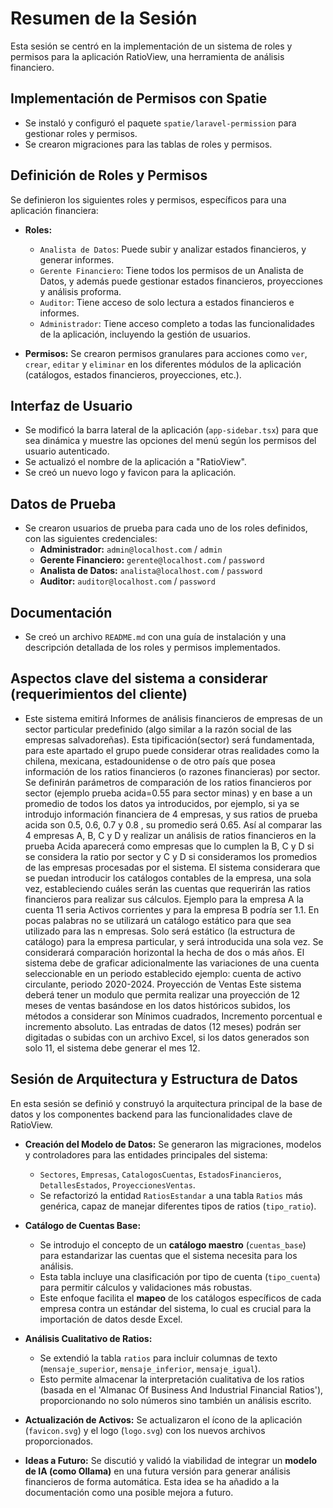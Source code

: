# Resumen de la Sesión

Esta sesión se centró en la implementación de un sistema de roles y permisos para la aplicación RatioView, una herramienta de análisis financiero.

## Implementación de Permisos con Spatie

*   Se instaló y configuró el paquete `spatie/laravel-permission` para gestionar roles y permisos.
*   Se crearon migraciones para las tablas de roles y permisos.

## Definición de Roles y Permisos

Se definieron los siguientes roles y permisos, específicos para una aplicación financiera:

*   **Roles:**
    *   `Analista de Datos`: Puede subir y analizar estados financieros, y generar informes.
    *   `Gerente Financiero`: Tiene todos los permisos de un Analista de Datos, y además puede gestionar estados financieros, proyecciones y análisis proforma.
    *   `Auditor`: Tiene acceso de solo lectura a estados financieros e informes.
    *   `Administrador`: Tiene acceso completo a todas las funcionalidades de la aplicación, incluyendo la gestión de usuarios.

*   **Permisos:** Se crearon permisos granulares para acciones como `ver`, `crear`, `editar` y `eliminar` en los diferentes módulos de la aplicación (catálogos, estados financieros, proyecciones, etc.).

## Interfaz de Usuario

*   Se modificó la barra lateral de la aplicación (`app-sidebar.tsx`) para que sea dinámica y muestre las opciones del menú según los permisos del usuario autenticado.
*   Se actualizó el nombre de la aplicación a "RatioView".
*   Se creó un nuevo logo y favicon para la aplicación.

## Datos de Prueba

*   Se crearon usuarios de prueba para cada uno de los roles definidos, con las siguientes credenciales:
    *   **Administrador:** `admin@localhost.com` / `admin`
    *   **Gerente Financiero:** `gerente@localhost.com` / `password`
    *   **Analista de Datos:** `analista@localhost.com` / `password`
    *   **Auditor:** `auditor@localhost.com` / `password`

## Documentación

*   Se creó un archivo `README.md` con una guía de instalación y una descripción detallada de los roles y permisos implementados.


## Aspectos clave del sistema a considerar (requerimientos del cliente)

* Este sistema emitirá Informes de análisis financieros de empresas de un sector particular predefinido (algo similar a la razón social de las empresas salvadoreñas). Esta tipificación(sector) será fundamentada, para este apartado el grupo puede considerar otras realidades como la 
chilena, mexicana, estadounidense o de otro país que posea información de los ratios financieros (o razones financieras) por sector.  Se definirán parámetros de comparación de los ratios financieros por sector (ejemplo prueba acida=0.55 para sector minas) y en base a un promedio de todos los datos ya introducidos, por ejemplo, si ya se introdujo información financiera de 4 empresas, y sus ratios de prueba acida son 0.5, 0.6, 0.7 y 0.8 , su promedio será  0.65. Así al comparar las 4 empresas A, B, C y D y realizar un análisis de ratios financieros en la prueba Acida aparecerá como empresas que lo cumplen la B, C y D si se considera la ratio por sector y C y D si consideramos los promedios de las empresas procesadas por el sistema. El sistema considerara que se puedan introducir los catálogos contables de la empresa, una sola vez, estableciendo cuáles serán las cuentas que requerirán las ratios financieros para realizar sus cálculos.  Ejemplo para la empresa A la cuenta 11 seria Activos corrientes y para la empresa B podría ser 1.1. En pocas palabras no se utilizará un catálogo estático para que sea utilizado para las n empresas. Solo será estático (la estructura de catálogo) para la empresa particular, y será  introducida una sola vez.  Se considerará comparación horizontal la hecha de dos o más años. El sistema debe de graficar adicionalmente las variaciones de una cuenta seleccionable en un periodo establecido  ejemplo: cuenta de activo circulante, periodo 2020-2024. Proyección de Ventas Este sistema deberá tener un modulo que permita realizar una proyección de 12 meses de ventas basándose en los datos históricos subidos, los métodos a considerar son Mínimos cuadrados, Incremento porcentual e incremento absoluto.  Las entradas de datos (12 meses) podrán ser digitadas o subidas con un archivo Excel, si los datos generados son solo 11, el sistema debe generar el mes 12. 

## Sesión de Arquitectura y Estructura de Datos

En esta sesión se definió y construyó la arquitectura principal de la base de datos y los componentes backend para las funcionalidades clave de RatioView.

*   **Creación del Modelo de Datos:** Se generaron las migraciones, modelos y controladores para las entidades principales del sistema:
    *   `Sectores`, `Empresas`, `CatalogosCuentas`, `EstadosFinancieros`, `DetallesEstados`, `ProyeccionesVentas`.
    *   Se refactorizó la entidad `RatiosEstandar` a una tabla `Ratios` más genérica, capaz de manejar diferentes tipos de ratios (`tipo_ratio`).

*   **Catálogo de Cuentas Base:**
    *   Se introdujo el concepto de un **catálogo maestro** (`cuentas_base`) para estandarizar las cuentas que el sistema necesita para los análisis.
    *   Esta tabla incluye una clasificación por tipo de cuenta (`tipo_cuenta`) para permitir cálculos y validaciones más robustas.
    *   Este enfoque facilita el **mapeo** de los catálogos específicos de cada empresa contra un estándar del sistema, lo cual es crucial para la importación de datos desde Excel.

*   **Análisis Cualitativo de Ratios:**
    *   Se extendió la tabla `ratios` para incluir columnas de texto (`mensaje_superior`, `mensaje_inferior`, `mensaje_igual`).
    *   Esto permite almacenar la interpretación cualitativa de los ratios (basada en el 'Almanac Of Business And Industrial Financial Ratios'), proporcionando no solo números sino también un análisis escrito.

*   **Actualización de Activos:** Se actualizaron el ícono de la aplicación (`favicon.svg`) y el logo (`logo.svg`) con los nuevos archivos proporcionados.

*   **Ideas a Futuro:** Se discutió y validó la viabilidad de integrar un **modelo de IA (como Ollama)** en una futura versión para generar análisis financieros de forma automática. Esta idea se ha añadido a la documentación como una posible mejora a futuro.